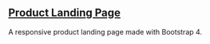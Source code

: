 ## [Product Landing Page](http://htmlpreview.github.io/?https://github.com/JackNel/bootstrap-product-landing-page/blob/master/index.html)

A responsive product landing page made with Bootstrap 4.
